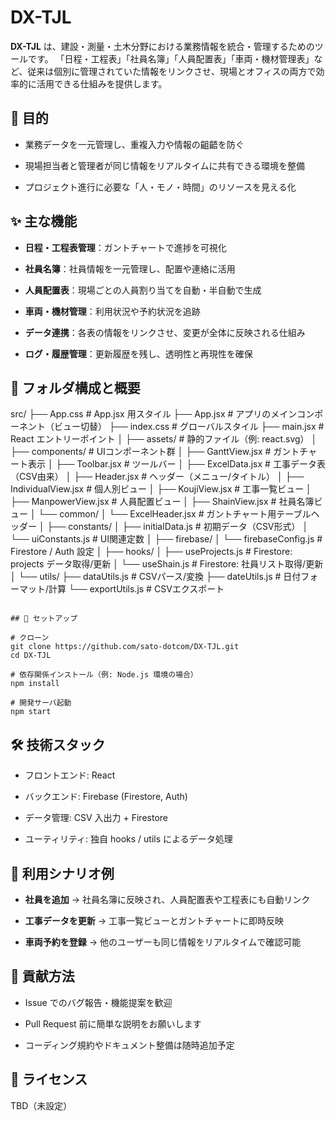 # DX-TJL

**DX-TJL** は、建設・測量・土木分野における業務情報を統合・管理するためのツールです。 「日程・工程表」「社員名簿」「人員配置表」「車両・機材管理表」など、従来は個別に管理されていた情報をリンクさせ、現場とオフィスの両方で効率的に活用できる仕組みを提供します。

## 🎯 目的

- 業務データを一元管理し、重複入力や情報の齟齬を防ぐ
    
- 現場担当者と管理者が同じ情報をリアルタイムに共有できる環境を整備
    
- プロジェクト進行に必要な「人・モノ・時間」のリソースを見える化
    

## ✨ 主な機能

- **日程・工程表管理**：ガントチャートで進捗を可視化
    
- **社員名簿**：社員情報を一元管理し、配置や連絡に活用
    
- **人員配置表**：現場ごとの人員割り当てを自動・半自動で生成
    
- **車両・機材管理**：利用状況や予約状況を追跡
    
- **データ連携**：各表の情報をリンクさせ、変更が全体に反映される仕組み
    
- **ログ・履歴管理**：更新履歴を残し、透明性と再現性を確保
    

## 📂 フォルダ構成と概要

src/
├── App.css              # App.jsx 用スタイル
├── App.jsx              # アプリのメインコンポーネント（ビュー切替）
├── index.css            # グローバルスタイル
├── main.jsx             # React エントリーポイント
│
├── assets/              # 静的ファイル（例: react.svg）
│
├── components/          # UIコンポーネント群
│   ├── GanttView.jsx        # ガントチャート表示
│   ├── Toolbar.jsx          # ツールバー
│   ├── ExcelData.jsx        # 工事データ表（CSV由来）
│   ├── Header.jsx           # ヘッダー（メニュー/タイトル）
│   ├── IndividualView.jsx   # 個人別ビュー
│   ├── KoujiView.jsx        # 工事一覧ビュー
│   ├── ManpowerView.jsx     # 人員配置ビュー
│   ├── ShainView.jsx        # 社員名簿ビュー
│   └── common/
│       └── ExcelHeader.jsx  # ガントチャート用テーブルヘッダー
│
├── constants/
│   ├── initialData.js       # 初期データ（CSV形式）
│   └── uiConstants.js       # UI関連定数
│
├── firebase/
│   └── firebaseConfig.js    # Firestore / Auth 設定
│
├── hooks/
│   ├── useProjects.js       # Firestore: projects データ取得/更新
│   └── useShain.js          # Firestore: 社員リスト取得/更新
│
└── utils/
    ├── dataUtils.js         # CSVパース/変換
    ├── dateUtils.js         # 日付フォーマット/計算
    └── exportUtils.js       # CSVエクスポート

```

## 🚀 セットアップ

# クローン
git clone https://github.com/sato-dotcom/DX-TJL.git
cd DX-TJL

# 依存関係インストール（例: Node.js 環境の場合）
npm install

# 開発サーバ起動
npm start

```

## 🛠️ 技術スタック

- フロントエンド: React
    
- バックエンド: Firebase (Firestore, Auth)
    
- データ管理: CSV 入出力 + Firestore
    
- ユーティリティ: 独自 hooks / utils によるデータ処理
    

## 📖 利用シナリオ例

- **社員を追加** → 社員名簿に反映され、人員配置表や工程表にも自動リンク
    
- **工事データを更新** → 工事一覧ビューとガントチャートに即時反映
    
- **車両予約を登録** → 他のユーザーも同じ情報をリアルタイムで確認可能
    

## 🤝 貢献方法

- Issue でのバグ報告・機能提案を歓迎
    
- Pull Request 前に簡単な説明をお願いします
    
- コーディング規約やドキュメント整備は随時追加予定
    

## 📜 ライセンス

TBD（未設定）
